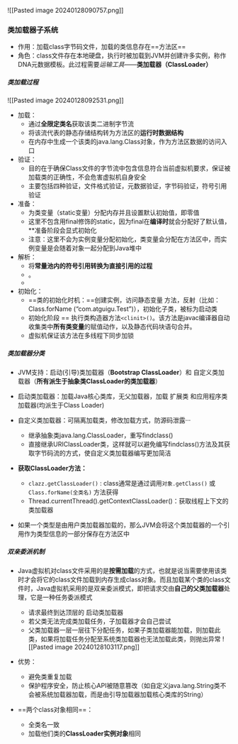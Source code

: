 
![[Pasted image 20240128090757.png]]
### 类加载器子系统

- 作用：加载class字节码文件，加载的类信息存在==方法区==
- 角色：class文件存在本地硬盘，执行时被加载到JVM并创建许多实例，称作DNA元数据模板。此过程需要*运输工具*——**类加载器（ClassLoader）**

##### 类加载过程
![[Pasted image 20240128092531.png]]
- 加载：
	- 通过**全限定类名**获取该类二进制字节流
	- 将该流代表的静态存储结构转为方法区的**运行时数据结构**
	- 在内存中生成一个该类的java.lang.Class对象，作为方法区数据的访问入口
- 验证：
	- 目的在于确保Class文件的字节流中包含信息符合当前虚拟机要求，保证被加载类的正确性，不会危害虚拟机自身安全
	- 主要包括四种验证，文件格式验证，元数据验证，字节码验证，符号引用验证
- 准备：
	- 为类变量（static变量）分配内存并且设置默认初始值，即零值
	- 这里不包含用final修饰的static，因为final在**编译时**就会分配好了默认值，**准备阶段会显式初始化
	- 注意：这里不会为实例变量分配初始化，类变量会分配在方法区中，而实例变量是会随着对象一起分配到Java堆中
- 解析：
	- 将**常量池内的符号引用转换为直接引用的过程**
	- 。
	- 
- 初始化：
	- ==类的初始化时机：==创建实例，访问静态变量 方法，反射（比如：Class.forName (“com.atguigu.Test”)），初始化子类，被标为启动类
	- 初始化阶段 == 执行类构造器方法`<clinit>()`。该方法是javac编译器自动收集类中**所有类变量**的赋值动作，以及静态代码块语句合并。
	- 虚拟机保证该方法在多线程下同步加锁

##### 类加载器分类

- JVM支持：启动(引导)类加载器（**Bootstrap ClassLoader**）和 自定义类加载器（**所有派生于抽象类ClassLoader的类加载器**）

- 启动类加载器：加载Java核心类库，无父加载器，加载 扩展类 和应用程序类加载器(均派生于Class Loader)
- 自定义类加载器：可隔离加载类，修改加载方式，防源码泄露···
	- 继承抽象类java.lang.ClassLoader，重写findclass()
	- 直接继承URIClassLoader类，这样就可以避免编写findclass()方法及其获取字节码流的方式，使自定义类加载器编写更加简洁
- **获取ClassLoader方法：**
	- `clazz.getClassLoader()` : class通常是通过调用`对象.getClass()` 或`Class.forName(全类名)` 方法获得
	- Thread.currentThread().getContextClassLoader()：获取线程上下文的类加载器

- 如果一个类型是由用户类加载器加载的，那么JVM会将这个类加载器的一个引用作为类型信息的一部分保存在方法区中

##### 双亲委派机制

- Java虚拟机对class文件采用的是**按需加载**的方式，也就是说当需要使用该类时才会将它的class文件加载到内存生成class对象。而且加载某个类的class文件时，Java虚拟机采用的是双亲委派模式，即把请求交由**自己的父类加载器**处理，它是一种任务委派模式
	- 请求最终到达顶层的 启动类加载器
	- 若父类无法完成类加载任务，子加载器才会自己尝试
	- 父类加载器一层一层往下分配任务，如果子类加载器能加载，则加载此类，如果将加载任务分配至系统类加载器也无法加载此类，则抛出异常
![[Pasted image 20240128103117.png]]
- 优势：
	- 避免类重复加载
	- 保护程序安全，防止核心API被随意篡改（如自定义java.lang.String类不会被系统加载器加载，而是由引导加载器加载核心类库的String）

- ==两个class对象相同==：
	- 全类名一致
	- 加载他们类的**ClassLoader实例对象**相同